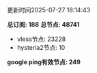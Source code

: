 更新时间2025-07-27 18:14:43

**总订阅: 188**
**总节点: 48741**
- vless节点: 23228
- hysteria2节点: 10

**google ping有效节点: 249**
